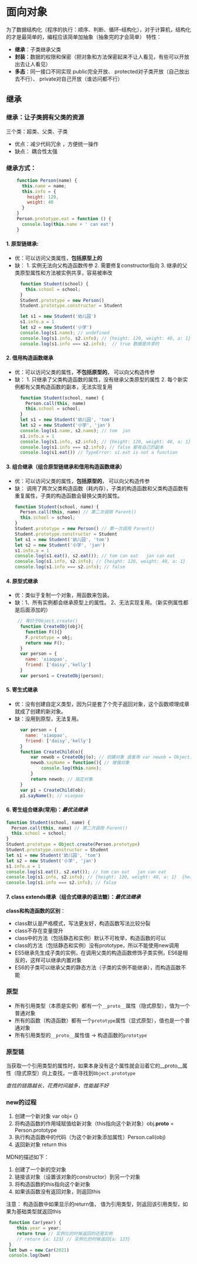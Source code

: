 # 面向对象
为了数据结构化（程序的执行：顺序、判断、循环–结构化），对于计算机，结构化的才是最简单的，编程应该简单加抽象（抽象完的才会简单）
特性：
- **继承**：子类继承父类
- **封装**：数据的权限和保密（把对象和方法保密起来不让人看见，有些可以开放出去让人看见）
- **多态**：同一接口不同实现
public完全开放、 protected对子类开放（自己放出去不行）、 private对自己开放（谁访问都不行）
## 继承
### 继承：让子类拥有父类的资源
三个类：超类、父类、子类

- 优点：减少代码冗余 ，方便统一操作
- 缺点： 耦合性太强
### 继承方式：
```javascript
    function Person(name) {
      this.name = name;
      this.info = {
        height: 120,
        weight: 40
      }
    }
    Person.prototype.eat = function () {
      console.log(this.name + ' can eat')
    }
```
####  1. 原型链继承: 
  
- 优：可以访问父类属性，**包括原型上的**
- 缺： 1. 实例无法向父构造函数传参   2. 需要修复constructor指向   3. 继承的父类原型属性和方法被实例共享，容易被串改
  ```javascript
    function Student(school) {
      this.school = school;
    }
    Student.prototype = new Person()
    Student.prototype.constructor = Student
  
    let s1 = new Student('幼儿园')
    s1.info.a = 1
    let s2 = new Student('小学')
    console.log(s1.name); // undefined
    console.log(s1.info, s2.info); // {height: 120, weight: 40, a: 1}  {height: 120, weight: 40, a: 1}
    console.log(s1.info === s2.info);  // true 数据是共享的
  ```
#### 2. 借用构造函数继承
  
- 优：可以访问父类的属性，**不包括原型的**， 可以向父构造传参
- 缺： 1. 只继承了父类构造函数的属性，没有继承父类原型的属性   2. 每个新实例都有父类构造函数的副本，无法实现复用
  ```javascript
    function Student(school, name) {
      Person.call(this, name)
      this.school = school;
    }
    let s1 = new Student('幼儿园', 'tom')
    let s2 = new Student('小学', 'jan')
    console.log(s1.name, s2.name); // tom  jan
    s1.info.a = 1
    console.log(s1.info, s2.info); // {height: 120, weight: 40, a: 1} {height: 120, weight: 40}
    console.log(s1.info === s2.info); // false 都有自己的副本
    console.log(s1.eat()) // TypeError: s1.eat is not a function
  ```
#### 3. 组合继承（组合原型链继承和借用构造函数继承）
  
- 优：可以访问父类的属性，**包括原型的**， 可以向父构造传参
- 缺： 调用了两次父类构造函数（耗内存），子类的构造函数和父类构造函数有重复属性，子类的构造函数会替换父类的属性。
  ```javascript
  function Student(school, name) {
    Person.call(this, name) // 第二次调用 Parent()
    this.school = school;
  }
  Student.prototype = new Person() // 第一次调用 Parent()
  Student.prototype.constructor = Student
  let s1 = new Student('幼儿园', 'tom')
  let s2 = new Student('小学', 'jan')
  s1.info.a = 1
  console.log(s1.eat(), s2.eat()); // tom can eat   jan can eat
  console.log(s1.info, s2.info); // {height: 120, weight: 40, a: 1}  {height: 120, weight: 40}
  console.log(s1.info === s2.info); // false
  ```
#### 4. 原型式继承
  
- 优：类似于复制一个对象，用函数来包装。
- 缺：1、所有实例都会继承原型上的属性。   2、无法实现复用。（新实例属性都是后面添加的）
  ```javascript
   // 等价于Object.create()
    function CreateObj(obj){
      function F(){}
      F.prototype = obj;
      return new F();
    }
    var person = {
      name: 'xiaopao',
      friend: ['daisy','kelly']
    }
    var person1 = CreateObj(person);
  ```
#### 5. 寄生式继承
  
- 优：没有创建自定义类型，因为只是套了个壳子返回对象，这个函数顺理成章就成了创建的新对象。
- 缺：没用到原型，无法复用。
  ```javascript
    var person = {
      name: 'xiaopao',
      friend: ['daisy','kelly']
    }
    function CreateChild(o){
        var newob = CreateObj(o); // 创建对象 或者用 var newob = Object.create(ob)
        newob.sayName = function(){ // 增强对象
            console.log(this.name);
        }
        return newob; // 指定对象
    }
    var p1 = CreateChild(ob);
    p1.sayName(); // xiaopao 
  ```
  
#### 6. 寄生组合继承(常用)：**_最优法继承_**
  ```javascript
  function Student(school, name) {
    Person.call(this, name) // 第二次调用 Parent()
    this.school = school;
  }
  Student.prototype = Object.create(Person.prototype)
  Student.prototype.constructor = Student
  let s1 = new Student('幼儿园', 'tom')
  let s2 = new Student('小学', 'jan')
  s1.info.a = 1
  console.log(s1.eat(), s2.eat()); // tom can eat   jan can eat
  console.log(s1.info, s2.info); // {height: 120, weight: 40, a: 1}  {height: 120, weight: 40}
  console.log(s1.info === s2.info); // false
  ```
#### 7. class extends继承（组合式继承的语法糖）：**_最优法继承_**

  **class和构造函数的区别**：
  - class默认是严格模式，写法更友好，构造函数写法比较分裂
  - class不存在变量提升
  - class中的方法（包括静态和实例）默认不可枚举，构造函数的可以
  - class的方法（包括静态和实例）没有prototype，所以不能使用new调用
  - ES5继承先生成子类的实例，在调用父类的构造函数修饰子类实例，ES6是相反的，这样可以继承内置对象
  - ES6的子类可以继承父类的静态方法（子类的实例不能继承），而构造函数不能

### 原型
- 所有引用类型（本质是实例）都有一个`__proto__`属性（隐式原型），值为一个普通对象
- 所有的函数（构造函数）都有一个`prototype`属性（显式原型），值也是一个普通对象
- 所有引用类型的`__proto__`属性值 → 构造函数的`prototype`

### 原型链
当获取一个引用类型的属性时，如果本身没有这个属性就会沿着它的__proto__属性（隐式原型）向上查找，一直寻找到`Object.prototype`

_查找的链路越长，花费时间越多，性能越不好_

### new的过程
  1. 创建一个新对象 var obj= {}
  2. 将构造函数的作用域赋值给新对象（this指向这个新对象）obj.__proto__ = Person.prototype
  3. 执行构造函数中的代码（为这个新对象添加属性）Person.call(obj)
  4. 返回新对象 return this

MDN的描述如下：
  1. 创建了一个新的空对象 
  2. 链接该对象（设置该对象的constructor）到另一个对象  
  3. 将构造函数的this指向这个新对象  
  4. 如果该函数没有返回对象，则返回this

注意： 构造函数中如果显示的return值， 值为引用类型，则返回该引用类型，如果为基础类型就返回this
   ```javascript
    function Car(year) {
       this.year = year;
       return true // 实例化的时候返回的还是实例
       // return {a: 123} // 实例化的时候返回{a: 123}
    }
    let bwm = new Car(2021)
    console.log(bwm)
  ```
